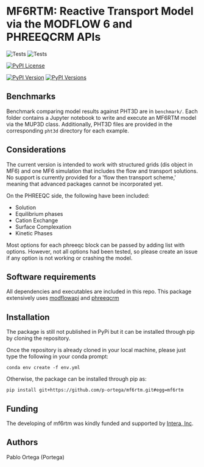 # MF6RTM: Reactive Transport Model via the MODFLOW 6 and PHREEQCRM APIs
![Tests](https://github.com/p-ortega/mf6rtm/actions/workflows/tests_main.yml/badge.svg)
![Tests](https://github.com/p-ortega/mf6rtm/actions/workflows/tests_macos.yml/badge.svg)

<!-- [![GitHub tag](https://img.shields.io/github/tag/mf6rtm/mf6rtm.svg)](https://github.com/p-ortega/mf6rtm/releases/tag/latest) -->
[![PyPI License](https://img.shields.io/pypi/l/mf6rtm)](https://pypi.python.org/pypi/mf6rtm)
<!-- [![PyPI Status](https://img.shields.io/pypi/status/modflowapi.png)](https://pypi.python.org/pypi/mf6rtm) -->
<!-- [![PyPI Format](https://img.shields.io/pypi/format/modflowapi)](https://pypi.python.org/pypi/mf6rtm) -->
[![PyPI Version](https://img.shields.io/pypi/v/mf6rtm.png)](https://pypi.python.org/pypi/mf6rtm)
[![PyPI Versions](https://img.shields.io/pypi/pyversions/mf6rtm.png)](https://pypi.python.org/pypi/mf6rtm)

## Benchmarks
Benchmark comparing model results against PHT3D are in `benchmark/`. Each folder contains a Jupyter notebook to write and execute an MF6RTM model via the MUP3D class. Additionally, PHT3D files are provided in the corresponding `pht3d` directory for each example.

## Considerations
The current version is intended to work with structured grids (dis object in MF6) and one MF6 simulation that includes the flow and transport solutions. No support is currently provided for a 'flow then transport scheme,' meaning that advanced packages cannot be incorporated yet.

On the PHREEQC side, the following have been included:

- Solution
- Equilibrium phases
- Cation Exchange
- Surface Complexation
- Kinetic Phases

Most options for each phreeqc block can be passed by adding list with options. However, not all options had been tested, so please create an issue if any option is not working or crashing the model.

## Software requirements
All dependencies and executables are included in this repo. This package extensively uses [modflowapi](https://github.com/MODFLOW-USGS/modflowapi) and [phreeqcrm](https://github.com/usgs-coupled/phreeqcrm)

## Installation
The package is still not published in PyPi but it can be installed through pip by cloning the repository. 

Once the repository is already cloned in your local machine, please just type the following in your conda prompt:

```commandline
conda env create -f env.yml
```

Otherwise, the package can be installed through pip as:

```commandline
pip install git+https://github.com/p-ortega/mf6rtm.git#egg=mf6rtm
```

## Funding
The developing of mf6rtm was kindly funded and supported by [Intera, Inc](https://www.intera.com).

## Authors
Pablo Ortega (Portega)